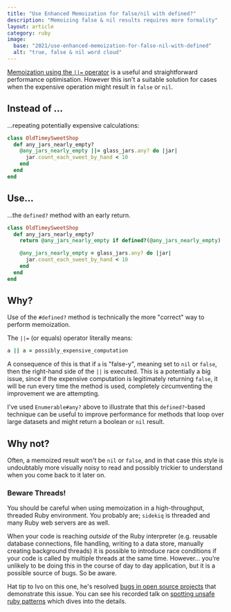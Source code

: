 ```yaml
---
title: "Use Enhanced Memoization for false/nil with defined?"
description: "Memoizing false & nil results requires more formality"
layout: article
category: ruby
image:
  base: "2021/use-enhanced-memoization-for-false-nil-with-defined"
  alt: "true, false & nil word cloud"
---
```


[Memoization using the `||=` operator](ruby/memoize-expensive-operations) is a useful and straightforward performance optimisation. However this isn't a suitable solution for cases when the expensive operation might result in `false` or `nil`.


## Instead of ...

...repeating potentially expensive calculations:

```ruby
class OldTimeySweetShop
  def any_jars_nearly_empty?
    @any_jars_nearly_empty ||= glass_jars.any? do |jar|
      jar.count_each_sweet_by_hand < 10
    end
  end
end
```


## Use...

...the `defined?` method with an early return.

```ruby
class OldTimeySweetShop
  def any_jars_nearly_empty?
    return @any_jars_nearly_empty if defined?(@any_jars_nearly_empty)

    @any_jars_nearly_empty = glass_jars.any? do |jar|
      jar.count_each_sweet_by_hand < 10
    end
  end
end
```


## Why?

Use of the `#defined?` method is technically the more "correct" way to perform memoization.

The `||=` (or equals) operator literally means:

```ruby
a || a = possibly_expensive_computation
```

A consequence of this is that if `a` is "false-y", meaning set to `nil` or `false`, then the right-hand side of the `||` is executed. This is a potentially a big issue, since if the expensive computation is legitimately returning `false`, it will be run every time the method is used, completely circumventing the improvement we are attempting.

I've used `Enumerable#any?` above to illustrate that this `defined?`-based technique can be useful to improve performance for methods that loop over large datasets and might return a boolean or `nil` result.


## Why not?

Often, a memoized result won't be `nil` or `false`, and in that case this style is undoubtably more visually noisy to read and possibly trickier to understand when you come back to it later on.

### Beware Threads!

You should be careful when using memoization in a high-throughput, threaded Ruby environment. You probably are; `sidekiq` is threaded and many Ruby web servers are as well.

When your code is reaching _outside_ of the Ruby interpreter (e.g. reusable database connections, file handling, writing to a data store, manually creating background threads) it is possible to introduce race conditions if your code is called by multiple threads at the same time. However… you’re unlikely to be doing this in the course of day to day application, but it is a possible source of bugs. So be aware.

Hat tip to Ivo on this one, he's resolved [bugs in open source projects](https://github.com/DataDog/dd-trace-rb/pull/1329) that demonstrate this issue. You can see his recorded talk on [spotting unsafe ruby patterns](https://ivoanjo.me/blog/2018/10/13/spotting-unsafe-ruby-patterns/) which dives into the details.
